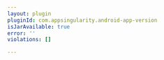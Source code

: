 ```yaml
---
layout: plugin
pluginId: com.appsingularity.android-app-version
isJarAvailable: true
error: ''
violations: []

---
```

